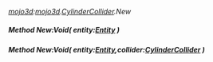 _[mojo3d](../../modules/mojo3d/mojo3d-module.md):[mojo3d](../../modules/mojo3d/mojo3d-module.md).[CylinderCollider](../../modules/mojo3d/mojo3d-cylindercollider.md).New_
##### Method New:Void( entity:[Entity](../../modules/mojo3d/mojo3d-entity.md) )
##### Method New:Void( entity:[Entity](../../modules/mojo3d/mojo3d-entity.md),collider:[CylinderCollider](../../modules/mojo3d/mojo3d-cylindercollider.md) )
